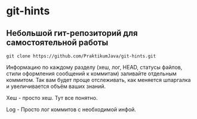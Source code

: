 # git-hints

## Небольшой гит-репозиторий для самостоятельной работы

`git clone https://github.com/PraktikumJava/git-hints.git`


Информацию по каждому разделу (хеш, лог, HEAD, статусы файлов, стили оформления сообщений к коммитам) заливайте отдельным коммитом. Так вам будет проще отслеживать, как меняется шпаргалка и увеличивается объём ваших знаний.

Хеш - просто хеш. Тут все понятно.

Log - Просто лог коммитов с необходимой инфой.